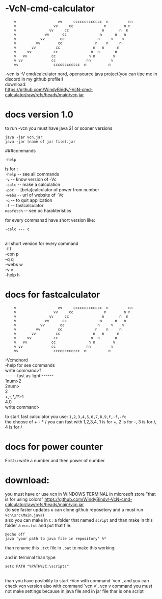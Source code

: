 # -VcN-cmd-calculator

        v                   vv     ccccccccccccc  n         nn
        v                 vv     cc              n        n n
        v               vv     cc               n       n  n
        v             vv      cc               n      n   n
        v           vv       cc               n     n    n
        v         vv        cc               n    n     n
        v       vv         cc               n   n      n
        v     vv          cc               n  n       n
        v   vv           cc               n n        n
        v vv             cc              nn         n
        vv                cccccccccccc  n          n

-vcn is -V cmd/calculator nord, opensource java project(you can tipe me in discord in my github profile!)<br/>
download:<br/>
https://github.com/WindyBindy/-VcN-cmd-calculator/raw/refs/heads/main/vcn.jar

# docs version 1.0
to run -vcn you must have java 21 or sooner versions <br/>

`java -jar vcn.jar`<br/>
`java -jar [name of jar file].jar`

###commands
```
-help
```
is for :<br/>
`-help` --      see all commands<br/>
`-v` --     know version of -Vc<br/>
`-calc` --    make a calculation<br/>
`-poc` --      [beta]calculator of power from number<br/>
`-webs` --     url of website of -Vc<br/>
`-q` --      to quit application<br/>
`-f` --    fastcalculator<br/>
`neofetch` --        see pc harakteristics<br/>

for every commanad have short version like: <br/>
```
-calc --- c
```


<br/>
all short version for every command<br/>
-f       f<br/>
-con      p<br/>
-q       q<br/>
-webs      w<br/>
-v        v<br/>
-help      h<br/>


# docs for fastcalculator

        v                   vv     ccccccccccccc  n         nn
        v                 vv     cc              n        n n
        v               vv     cc               n       n  n
        v             vv      cc               n      n   n
        v           vv       cc               n     n    n
        v         vv        cc               n    n     n
        v       vv         cc               n   n      n
        v     vv          cc               n  n       n
        v   vv           cc               n n        n
        v vv             cc              nn         n
        vv                cccccccccccc  n          n
-Vcmdnord<br/>
-help for see commands<br/>
write command>f<br/>
------fast as light!------<br/>
1num>2<br/>
2num><br/>
2<br/>
+,-,*,/?>1<br/>
4.0<br/>
write command><br/>

to start fast calculator you use: `1,2,3,4,5,6,7,8,9,f,-f,-fc`<br/>
the choose of + - * / you can fast with 1,2,3,4, 1 is for +, 2 is for -, 3 is for /, 4 is for /<br/>

# docs for power counter
First u write a number and then power of number.


# download:
you must have or use vcn in WINDOWS TERMINAL in microsoft store "that is for using colors"
https://github.com/WindyBindy/-VcN-cmd-calculator/raw/refs/heads/main/vcn.jar<br/>
(to see faster updates u can clone github reposetory and u must run  `vcn\src\Main.java`)<br/>
also you can make in `C:` a folder that named ```script``` and than make in this folder a `vcn.txt` and put that file:<br/>
```
@echo off
java 'your path to java file in repository' %*
```

than rename this `.txt` file in `.bat` to make this working

and in terminal than type
```
setx PATH "%PATH%;C:\scripts"
```
<br/>
than you have posibility to start -Vcn with command `vcn`, and you can check vcn version also with command `vcn v`, vcn v command you must not make settings because in java file and in jar file thar is one script
